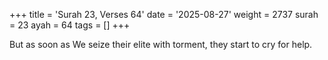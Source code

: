 +++
title = 'Surah 23, Verses 64'
date = '2025-08-27'
weight = 2737
surah = 23
ayah = 64
tags = []
+++

But as soon as We seize their elite with torment, they start to cry for help.